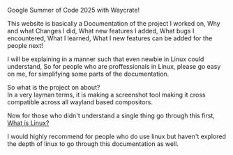 Google Summer of Code 2025 with Waycrate!

This website is basically a Documentation of the project I worked on,
Why and what Changes I did,
What new features I added,
What bugs I encountered,
What I learned,
What I new features can be added for the people next!

I will be explaining in a manner such that even newbie in Linux could understand,
So for people who are proffessionals in Linux, please go easy on me, for simplifying some parts of the documentation.

So what is the project on about? \
In a very layman terms, it is making a screenshot tool making it cross compatible across all wayland based compositors.

Now for those who didn't understand a single thing go through this first,\
[What is Linux?](What_is_linux.md)

I would highly recommend for people who do use linux but haven't explored the depth of linux to go through this documentation as well.


